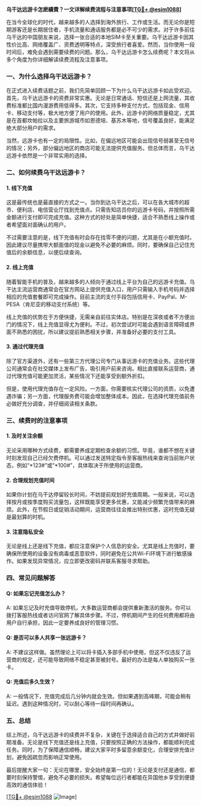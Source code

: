 **乌干达远游卡怎麽續費？一文详解续费流程与注意事项[[TG💪+ @esim1088](https://t.me/s/esim1088)]**

在当今全球化的时代，越来越多的人选择到海外旅行、工作或生活。而无论你是短期游客还是长期居住者，手机流量和通话服务都是必不可少的需求。对于许多前往乌干达的中国朋友来说，选择一张合适的本地SIM卡至关重要。乌干达远游卡因其性价比高、网络覆盖广、资费透明等特点，深受旅行者喜爱。然而，当你使用一段时间后，难免会遇到需要续费的问题。那么，乌干达远游卡怎么续费呢？本文将从多个角度为你详细解读续费流程及注意事项。

### 一、为什么选择乌干达远游卡？

在正式进入续费话题之前，我们先简单回顾一下为什么乌干达远游卡如此受欢迎。首先，乌干达远游卡的资费非常实惠。无论是日常通话、短信还是上网流量，其收费标准都比国内漫游费用低得多。其次，它支持多种支付方式，包括现金、信用卡、移动支付等，极大地方便了用户的使用。此外，远游卡的网络质量稳定，尤其是在首都坎帕拉以及主要旅游城市如恩德培、基苏木等地，信号覆盖良好，能满足绝大部分用户的需求。

当然，远游卡也有一定的局限性。比如，在偏远地区可能会出现信号弱甚至无信号的情况；另外，部分偏远地区的商店可能无法提供充值服务。但总体而言，乌干达远游卡依然是一个非常实用的选择。

### 二、如何续费乌干达远游卡？

#### 1. **线下充值**
这是最传统也是最直接的方式之一。当你到达乌干达之后，可以在各大城市的超市、便利店、电信营业厅找到充值点。只需告知店员你的远游卡号码，并按照所需金额进行支付即可完成充值。这种方式的好处是简单快捷，适合不熟悉线上操作或者希望面对面确认的用户。

不过需要注意的是，线下充值有时会存在找零不便的问题，尤其是在小额充值时。因此建议尽量携带大额面值的现金以避免不必要的麻烦。同时，要确保自己记住充值后的余额信息，以便后续查询。

#### 2. **线上充值**
随着智能手机的普及，越来越多的人倾向于通过线上平台为自己的远游卡充值。乌干达主流运营商通常会在官方网站上提供充值入口，用户只需输入手机号码并选择相应的充值套餐即可完成操作。目前主流的支付手段包括信用卡、PayPal、M-PESA（肯尼亚的移动支付系统）等。

线上充值的优势在于方便快捷，无需亲自前往实体店。特别是在深夜或者不方便出门的情况下，线上充值显得尤为便利。不过，初次尝试时可能会遇到语言障碍或界面不熟悉的困扰，所以建议提前熟悉相关步骤，并准备好必要的支付工具。

#### 3. **通过代理充值**
除了官方渠道外，还有一些第三方代理公司专门从事远游卡的充值业务。这些代理公司通常会在社交媒体上发布广告，吸引用户前来咨询。相比直接联系运营商，通过代理充值可能更加灵活，某些情况下还能享受到额外折扣。

但是，使用代理充值存在一定风险。一方面，你需要核实代理公司的资质，以免遭遇诈骗；另一方面，代理服务费可能会增加整体成本。因此，在选择代理充值前务必做好充分调查，并仔细阅读相关条款。

### 三、续费时的注意事项

#### 1. **及时关注余额**
无论采用哪种方式续费，都需要养成定期检查余额的习惯。毕竟，谁都不想在关键时刻发现自己已经欠费停机。可以通过发送特定指令至客服热线来查询当前账户状态，例如“*123#”或“*100#”，具体取决于所使用的运营商。

#### 2. **合理规划充值时间**
如果你计划在乌干达停留较长时间，不妨提前规划好充值周期。一般来说，可以选择按月或按季度购买流量包，这样既能享受更多优惠，又能减少频繁充值带来的麻烦。此外，在节假日或促销活动期间，运营商往往会推出特别优惠，这时充值无疑是最划算的时机。

#### 3. **注意隐私安全**
无论是线上还是线下充值，都应注意保护个人信息的安全。尤其是线上充值时，要确保所使用的设备没有病毒或恶意软件，同时避免在公共Wi-Fi环境下进行敏感操作。如果发现异常情况，应立即更改密码并联系客服寻求帮助。

### 四、常见问题解答

#### Q: 如果忘记充值怎么办？
A: 如果忘记及时充值导致停机，大多数运营商都会提供重新激活的服务。你可以拨打客服热线或者访问官网了解具体步骤。不过，停机期间产生的任何费用都将由用户自行承担，因此一定要养成良好的管理习惯。

#### Q: 是否可以多人共享一张远游卡？
A: 不建议这样做。虽然理论上可以将卡插入多部手机中使用，但这不仅违反了运营商的规定，还可能导致网络不稳定甚至被封号。最好的办法是每人单独购买一张卡。

#### Q: 充值后多久生效？
A: 一般情况下，充值完成后几分钟内就会生效。但如果遇到高峰期，可能会稍有延迟。遇到这种情况时，可以耐心等待一段时间再确认。

### 五、总结

综上所述，乌干达远游卡的续费并不复杂，关键在于选择适合自己的方式并做好前期准备。无论是线下充值还是线上充值，只要按照正确的方法操作，都能顺利完成任务。同时，为了保障通信顺畅，建议大家平时多留意余额变化，合理安排充值计划，避免因疏忽而影响正常使用。

最后提醒大家一句：无论在哪里，安全始终是第一位的！无论是支付还是通信，都要时刻保持警惕，避免不必要的损失。希望每位远行者都能在异国他乡享受到便捷高效的通信体验！

[[TG💪+ @esim1088](https://t.me/s/esim1088) ![Image](https://i.postimg.cc/4NQfJmqS/Snipaste-2025-05-13-00-14-12.png)]